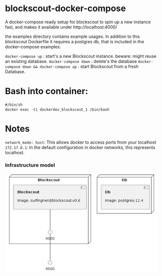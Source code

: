 # blockscout-docker-compose
A docker-compose ready setup for blockscout to spin up a new instance fast,
and makes it available under http://localhost:4000/

the examples directory contains example usages.
In addition to this blockscout Dockerfile it requires a postgres db,
that is included in the docker-compose examples.

`docker-compose up` : start's a new Blockscout instance. beware: might reuse an existing database.
`docker-compose down` : delete's the database
`docker-compose down && docker-compose up` : start Blockscout from a fresh Database.

# Bash into container:

```
#/bin/sh 
docker exec -ti dockerdev_blockscout_1 /bin/bash
```

# Notes

`network_mode: host`: This allows docker to access ports from your localhost
`172.17.0.1`: In the default configuration in docker networks, this represents localhost.

### Infrastructure model

![Infrastructure model](.infragenie/infrastructure_model.png)